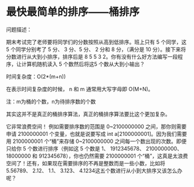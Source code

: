 # 最快最简单的排序——桶排序

问题描述：

期末考试完了老师要将同学们的分数按照从高到低排序。班上只有 5 个同学，这 5 个同学分别考了 5 分、 3 分、5 分、 2 分和 8 分，（满分是 10 分）。接下来将分数进行从大到小排序，排序后是 8 5 5 3 2。你有没有什么好方法编写一段程序，让计算机随机读入 5 个数然后将这5 个数从大到小输出？

时间复杂度：O(2*(m+n))  

在表示时间复杂度的时候， n 和 m 通常用大写字母即 O(M+N)。

注：m为桶的个数，n为待排序数的个数

其实这并不是真正的桶排序算法，真正的桶排序算法要比这个更加复杂。

它非常浪费空间！
例如需要排序数的范围是 0~2100000000 之间，那你则需要申请 2100000001 个变量，也就是说要写成 int a[2100000001]。因为我们需要用 2100000001 个“桶”来存储 0~2100000000 之间每一个数出现的次数。即便只给你 5 个数进行排序（例如这 5 个数是 1、 1912345678、 2100000000、18000000 和 912345678），你也仍然需要 2100000001 个“桶”，这真是太浪费空间了！还有，如果现在需要排序的不再是整数而是一些小数，比如将 5.56789、 2.12、 1.1、 3.123、 4.1234这五个数进行从小到大排序又该怎么办呢？
